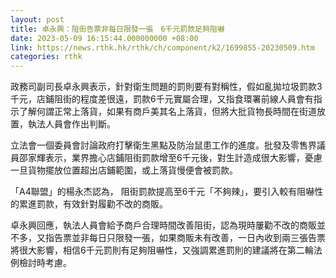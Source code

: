 ```yaml
---
layout: post
title: 卓永興：阻街告票非每日限發一張　6千元罰款足夠阻嚇
date: 2023-05-09 16:15:44.000000000 +08:00
link: https://news.rthk.hk/rthk/ch/component/k2/1699855-20230509.htm
categories: rthk
---
```


政務司副司長卓永興表示，針對衛生問題的罰則要有對稱性，假如亂拋垃圾罰款3千元，店鋪阻街的程度差很遠，罰款6千元實屬合理，又指食環署前線人員會有指示了解何謂正常上落貨，如果有商戶美其名上落貨，但將大批貨物長時間在街道放置，執法人員會作出判斷。

立法會一個委員會討論政府打擊衛生黑點及防治鼠患工作的進度。批發及零售界議員邵家輝表示，業界擔心店鋪阻街罰款增至6千元後，對生計造成很大影響，憂慮一旦貨物擺放位置超出店鋪範圍，或上落貨慢便會被罰款。

「A4聯盟」的楊永杰認為， 阻街罰款提高至6千元「不夠辣」，要引入較有阻嚇性的累進罰款，有效針對履勸不改的商販。

卓永興回應，執法人員會給予商戶合理時間改善阻街，認為現時屢勸不改的商販並不多，又指告票並非每日只限發一張，如果商販未有改善，一日內收到兩三張告票將很大影響，相信6千元罰則有足夠阻嚇性，又強調累進罰則的建議將在第二輪法例檢討時考慮。
